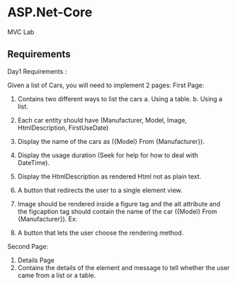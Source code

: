 # ASP.Net-Core
MVC Lab


## Requirements

Day1 Requirements : 

Given a list of Cars, you will need to implement 2 pages:
First Page:
1.	Contains two different ways to list the cars
    a.	Using a table.
    b.	Using a list.
2.	Each car entity should have (Manufacturer, Model, Image, HtmlDescription, FirstUseDate)
3.	Display the name of the cars as ({Model} From {Manufacturer}).
4.	Display the usage duration (Seek for help for how to deal with DateTime).
5.	Display the HtmlDescription as rendered Html not as plain text.
6.	A button that redirects the user to a single element view.
7.	Image should be rendered inside a figure tag and the alt attribute and the figcaption tag should contain the name of the car ({Model} From {Manufacturer}).
Ex:
 
8.	A button that lets the user choose the rendering method.

Second Page:

1.	Details Page
2.	Contains the details of the element and message to tell whether the user came from a list or a table.

